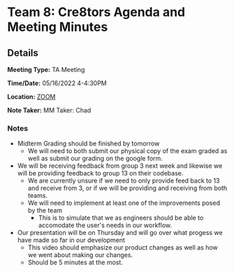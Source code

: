 # Team 8: Cre8tors Agenda and Meeting Minutes

## Details
**Meeting Type:** TA Meeting

**Time/Date:** 05/16/2022 4-4:30PM  

**Location:** [ZOOM](https://ucsd.zoom.us/my/priyankabhatia)  

**Note Taker:** MM Taker: Chad

### Notes
* Midterm Grading should be finished by tomorrow
  * We will need to both submit our physical copy of the exam graded as well as
    submit our grading on the google form.
* We will be receiving feedback from group 3 next week and likewise we will be
  providing feedback to group 13 on their codebase.
  * We are currently unsure if we need to only provide feed back to 13 and
    receive from 3, or if we will be providing and receiving from both teams.
  * We will need to implement at least one of the improvements posed by the team
    * This is to simulate that we as engineers should be able to accomodate the
      user's needs in our workflow.
* Our presentation will be on Thursday and will go over what progess we have 
  made so far in our development
  * This video should emphasize our product changes as well as how we went about
    making our changes.
  * Should be 5 minutes at the most.